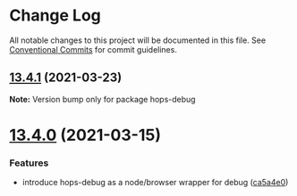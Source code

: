 # Change Log

All notable changes to this project will be documented in this file.
See [Conventional Commits](https://conventionalcommits.org) for commit guidelines.

## [13.4.1](https://github.com/xing/hops/compare/v13.4.0...v13.4.1) (2021-03-23)

**Note:** Version bump only for package hops-debug





# [13.4.0](https://github.com/xing/hops/compare/v13.3.5...v13.4.0) (2021-03-15)


### Features

* introduce hops-debug as a node/browser wrapper for debug ([ca5a4e0](https://github.com/xing/hops/commit/ca5a4e06c4b39f495524af6121b8fdd04606131a))
